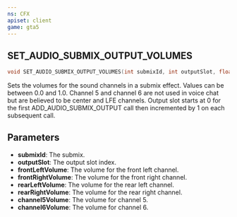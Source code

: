 ```yaml
---
ns: CFX
apiset: client
game: gta5
---
```

## SET_AUDIO_SUBMIX_OUTPUT_VOLUMES

```c
void SET_AUDIO_SUBMIX_OUTPUT_VOLUMES(int submixId, int outputSlot, float frontLeftVolume, float frontRightVolume, float rearLeftVolume, float rearRightVolume, float channel5Volume, float channel6Volume);
```

Sets the volumes for the sound channels in a submix effect.
Values can be between 0.0 and 1.0.
Channel 5 and channel 6 are not used in voice chat but are believed to be center and LFE channels.
Output slot starts at 0 for the first ADD\_AUDIO\_SUBMIX\_OUTPUT call then incremented by 1 on each subsequent call.

## Parameters
* **submixId**: The submix.
* **outputSlot**: The output slot index.
* **frontLeftVolume**: The volume for the front left channel.
* **frontRightVolume**: The volume for the front right channel.
* **rearLeftVolume**: The volume for the rear left channel.
* **rearRightVolume**: The volume for the rear right channel.
* **channel5Volume**: The volume for channel 5.
* **channel6Volume**: The volume for channel 6.
